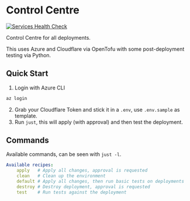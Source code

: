 Control Centre
==============
[![Services Health Check](https://github.com/GDWR/control-centre/actions/workflows/test.yml/badge.svg?branch=main&event=schedule)](https://github.com/GDWR/control-centre/actions/workflows/test.yml)


Control Centre for all deployments.

This uses Azure and Cloudflare via OpenTofu with some post-deployment testing via Python.


Quick Start
-----------
1. Login with Azure CLI
```bash
az login
```
2. Grab your Cloudflare Token and stick it in a `.env`, use `.env.sample` as template.
3. Run `just`, this will apply (with approval) and then test the deployment.


Commands
--------
Available commands, can be seen with `just -l`.
```yaml
Available recipes:
    apply   # Apply all changes, approval is requested
    clean   # Clean up the environment
    default # Apply all changes, then run basic tests on deployments
    destroy # Destroy deployment, approval is requested
    test    # Run tests against the deployment
```

